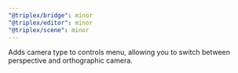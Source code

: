 ```yaml
---
"@triplex/bridge": minor
"@triplex/editor": minor
"@triplex/scene": minor
---
```


Adds camera type to controls menu, allowing you to switch between perspective
and orthographic camera.
